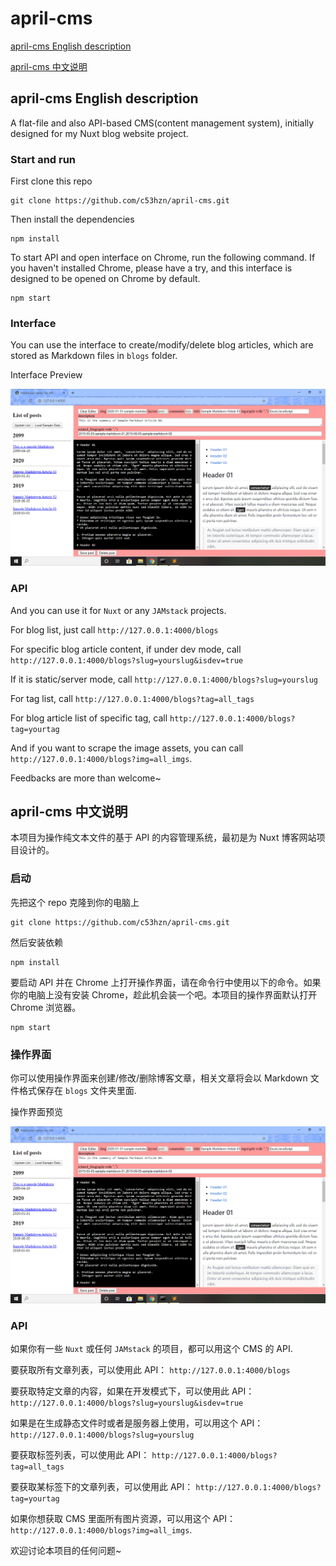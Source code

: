 # april-cms 

[april-cms English description](#april-cms-English-description)

[april-cms 中文说明](#april-cms-中文说明)

## april-cms English description

A flat-file and also API-based CMS(content management system), initially designed for my Nuxt blog website project.

### Start and run

First clone this repo

```
git clone https://github.com/c53hzn/april-cms.git
```

Then install the dependencies

```
npm install
```

To start API and open interface on Chrome, run the following command. If you haven't installed Chrome, please have a try, and this interface is designed to be opened on Chrome by default.

```
npm start
```

### Interface

You can use the interface to create/modify/delete blog articles, which are stored as Markdown files in `blogs` folder.

Interface Preview

![preview](img/preview.png)

### API

And you can use it for `Nuxt` or any `JAMstack` projects.

For blog list, just call `http://127.0.0.1:4000/blogs`

For specific blog article content, if under dev mode, call `http://127.0.0.1:4000/blogs?slug=yourslug&isdev=true`

If it is static/server mode, call `http://127.0.0.1:4000/blogs?slug=yourslug`

For tag list, call `http://127.0.0.1:4000/blogs?tag=all_tags`

For blog article list of specific tag, call `http://127.0.0.1:4000/blogs?tag=yourtag`

And if you want to scrape the image assets, you can call `http://127.0.0.1:4000/blogs?img=all_imgs`.

Feedbacks are more than welcome~

## april-cms 中文说明

本项目为操作纯文本文件的基于 API 的内容管理系统，最初是为 Nuxt 博客网站项目设计的。

### 启动

先把这个 repo 克隆到你的电脑上

```
git clone https://github.com/c53hzn/april-cms.git
```

然后安装依赖

```
npm install
```

要启动 API 并在 Chrome 上打开操作界面，请在命令行中使用以下的命令。如果你的电脑上没有安装 Chrome，趁此机会装一个吧。本项目的操作界面默认打开 Chrome 浏览器。

```
npm start
```

### 操作界面

你可以使用操作界面来创建/修改/删除博客文章，相关文章将会以 Markdown 文件格式保存在 `blogs` 文件夹里面.

操作界面预览

![preview](img/preview.png)

### API

如果你有一些 `Nuxt` 或任何 `JAMstack` 的项目，都可以用这个 CMS 的 API.

要获取所有文章列表，可以使用此 API： `http://127.0.0.1:4000/blogs`

要获取特定文章的内容，如果在开发模式下，可以使用此 API： `http://127.0.0.1:4000/blogs?slug=yourslug&isdev=true`

如果是在生成静态文件时或者是服务器上使用，可以用这个 API： `http://127.0.0.1:4000/blogs?slug=yourslug`

要获取标签列表，可以使用此 API： `http://127.0.0.1:4000/blogs?tag=all_tags`

要获取某标签下的文章列表，可以使用此 API： `http://127.0.0.1:4000/blogs?tag=yourtag`

如果你想获取 CMS 里面所有图片资源，可以用这个 API： `http://127.0.0.1:4000/blogs?img=all_imgs`.

欢迎讨论本项目的任何问题~
